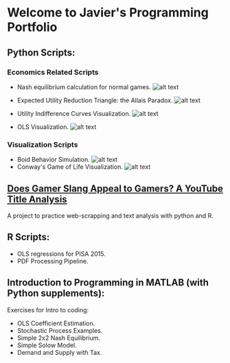 # Welcome to Javier's Programming Portfolio

## Python Scripts:

### Economics Related Scripts

* Nash equilibrium calculation for normal games.
![alt text](https://github.com/jjgecon/Personal_coding_projects/tree/main/pics/nash.png "Nash")

* Expected Utility Reduction Triangle: the Allais Paradox.
![alt text](https://github.com/jjgecon/Personal_coding_projects/tree/main/pics/prob_triangle.png "Allais Paradox")

* Utility Indifference Curves Visualization.
![alt text](https://github.com/jjgecon/Personal_coding_projects/tree/main/pics/utility.png "Utility Curves")

* OLS Visualization.
![alt text](https://github.com/jjgecon/Personal_coding_projects/tree/main/pics/OLS.png "OLS")

### Visualization Scripts

* Boid Behavior Simulation.
![alt text](https://github.com/jjgecon/Personal_coding_projects/tree/main/pics/boids.png "Boids")
* Conway's Game of Life Visualization.
![alt text](https://github.com/jjgecon/Personal_coding_projects/tree/main/pics/game_of_life.png "Game of Life")

## [Does Gamer Slang Appeal to Gamers? A YouTube Title Analysis](https://github.com/jjgecon/Does-Gamer-Slang-Appeal-to-Gamers)

A project to practice web-scrapping and text analysis with python and R.

## R Scripts:

* OLS regressions for PISA 2015.
* PDF Processing Pipeline.

## Introduction to Programming in MATLAB (with Python supplements):

Exercises for Intro to coding:

* OLS Coefficient Estimation.
* Stochastic Process Examples.
* Simple 2x2 Nash Equilibrium.
* Simple Solow Model.
* Demand and Supply with Tax.

